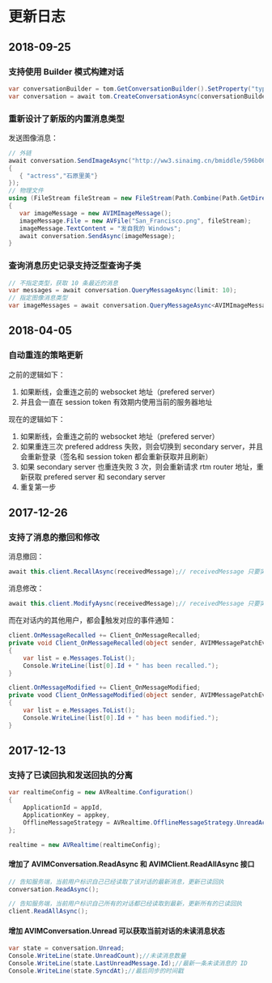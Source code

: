 
# 更新日志

## 2018-09-25

### 支持使用 Builder 模式构建对话

```cs
var conversationBuilder = tom.GetConversationBuilder().SetProperty("type", "private").SetProperty("pinned", true);
var conversation = await tom.CreateConversationAsync(conversationBuilder);
```

### 重新设计了新版的内置消息类型

发送图像消息：

```cs
// 外链
await conversation.SendImageAsync("http://ww3.sinaimg.cn/bmiddle/596b0666gw1ed70eavm5tg20bq06m7wi.gif", "Satomi_Ishihara", "萌妹子一枚", new Dictionary<string, object>
{
   { "actress","石原里美"}
});
// 物理文件
using (FileStream fileStream = new FileStream(Path.Combine(Path.GetDirectoryName(Assembly.GetEntryAssembly().Location), "San_Francisco.jpg"), FileMode.Open, FileAccess.Read))
{
   var imageMessage = new AVIMImageMessage();
   imageMessage.File = new AVFile("San_Francisco.png", fileStream);
   imageMessage.TextContent = "发自我的 Windows";
   await conversation.SendAsync(imageMessage);
}
```

### 查询消息历史记录支持泛型查询子类

```cs
// 不指定类型，获取 10 条最近的消息
var messages = await conversation.QueryMessageAsync(limit: 10);
// 指定图像消息类型
var imageMessages = await conversation.QueryMessageAsync<AVIMImageMessage>(limit: 10);
```

## 2018-04-05

### 自动重连的策略更新

之前的逻辑如下：

1. 如果断线，会重连之前的 websocket 地址（prefered server）
2. 并且会一直在 session token 有效期内使用当前的服务器地址

现在的逻辑如下：

1. 如果断线，会重连之前的 websocket 地址（prefered server）
2. 如果重连三次 prefered address 失败，则会切换到 secondary server，并且会重新登录（签名和 session token 都会重新获取并且刷新）
3. 如果 secondary server 也重连失败 3 次，则会重新请求 rtm router 地址，重新获取 prefered server 和 secondary server
4. 重复第一步


## 2017-12-26

### 支持了消息的撤回和修改

消息撤回：

```cs
await this.client.RecallAsync(receivedMessage);// receivedMessage 只要实现了 IAVIMMessage 接口就可以
```

消息修改：
```cs
await this.client.ModifyAysnc(receivedMessage);// receivedMessage 只要实现了 IAVIMMessage 接口就可以
```

而在对话内的其他用户，都会触发对应的事件通知：

```cs
client.OnMessageRecalled += Client_OnMessageRecalled;
private void Client_OnMessageRecalled(object sender, AVIMMessagePatchEventArgs e)
{
    var list = e.Messages.ToList();
    Console.WriteLine(list[0].Id + " has been recalled.");
}          
```

```cs
client.OnMessageModified += Client_OnMessageModified;
private vood Client_OnMessageModified(object sender, AVIMMessagePatchEventArgs e))
{
    var list = e.Messages.ToList();
    Console.WriteLine(list[0].Id + " has been modified.");
}
```

## 2017-12-13
### 支持了已读回执和发送回执的分离

```cs
var realtimeConfig = new AVRealtime.Configuration()
{
    ApplicationId = appId,
    ApplicationKey = appkey,
    OfflineMessageStrategy = AVRealtime.OfflineMessageStrategy.UnreadAck,//开始支持主动发送已读回执
};

realtime = new AVRealtime(realtimeConfig);
```

#### 增加了 AVIMConversation.ReadAsync 和 AVIMClient.ReadAllAsync 接口

```cs
// 告知服务端，当前用户标识自己已经读取了该对话的最新消息，更新已读回执
conversation.ReadAsync();
```

```cs
// 告知服务端，当前用户标识自己所有的对话都已经读取到最新，更新所有的已读回执
client.ReadAllAsync();
```

#### 增加 AVIMConversation.Unread 可以获取当前对话的未读消息状态

```cs
var state = conversation.Unread;
Console.WriteLine(state.UnreadCount);//未读消息数量
Console.WriteLine(state.LastUnreadMessage.Id);//最新一条未读消息的 ID
Console.WriteLine(state.SyncdAt);//最后同步的时间戳
```